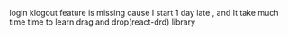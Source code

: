 login klogout feature is missing cause I start 1 day late , and It take much time time to learn drag and drop(react-drd) library
